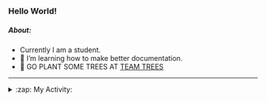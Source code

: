 ### Hello World!

##### About:
- Currently I am a student.
- 🌱 I’m learning how to make better documentation.
- 🌱 GO PLANT SOME TREES AT [TEAM TREES](https://teamtrees.org/)

---
<details>
  <summary>:zap: My Activity:</summary>
  
<!--START_SECTION:waka-->
![Code Time](http://img.shields.io/badge/Code%20Time-1%2C250%20hrs%2012%20mins-blue)

**I'm a Night 🦉** 

```text
🌞 Morning                2071 commits        ███░░░░░░░░░░░░░░░░░░░░░░   10.32 % 
🌆 Daytime                6710 commits        ████████░░░░░░░░░░░░░░░░░   33.44 % 
🌃 Evening                5792 commits        ███████░░░░░░░░░░░░░░░░░░   28.86 % 
🌙 Night                  5493 commits        ███████░░░░░░░░░░░░░░░░░░   27.37 % 
```
📅 **I'm Most Productive on Wednesday** 

```text
Monday                   2743 commits        ███░░░░░░░░░░░░░░░░░░░░░░   13.67 % 
Tuesday                  2742 commits        ███░░░░░░░░░░░░░░░░░░░░░░   13.66 % 
Wednesday                4739 commits        ██████░░░░░░░░░░░░░░░░░░░   23.62 % 
Thursday                 2643 commits        ███░░░░░░░░░░░░░░░░░░░░░░   13.17 % 
Friday                   2193 commits        ███░░░░░░░░░░░░░░░░░░░░░░   10.93 % 
Saturday                 1749 commits        ██░░░░░░░░░░░░░░░░░░░░░░░   08.72 % 
Sunday                   3257 commits        ████░░░░░░░░░░░░░░░░░░░░░   16.23 % 
```


📊 **This Week I Spent My Time On** 

```text
🔥 Editors: 
Android Studio           3 hrs 47 mins       ██████████████████░░░░░░░   72.21 % 
IntelliJ                 1 hr 27 mins        ███████░░░░░░░░░░░░░░░░░░   27.79 % 

🐱‍💻 Projects: 
e-wallet                 2 hrs 48 mins       █████████████░░░░░░░░░░░░   53.33 % 
library_management_system1 hr 20 mins        ██████░░░░░░░░░░░░░░░░░░░   25.52 % 
Unknown Project          20 mins             ██░░░░░░░░░░░░░░░░░░░░░░░   06.43 % 
CSE224-Fundamentals-of-An16 mins             █░░░░░░░░░░░░░░░░░░░░░░░░   05.38 % 
swagstore                15 mins             █░░░░░░░░░░░░░░░░░░░░░░░░   04.84 % 
```


 Last Updated on 09/11/2023 13:12:08 UTC
<!--END_SECTION:waka-->
</details>
